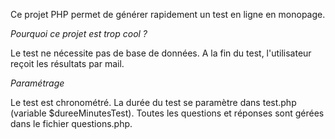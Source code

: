 Ce projet PHP permet de générer rapidement un test en ligne en monopage.

*Pourquoi ce projet est trop cool ?*

Le test ne nécessite pas de base de données.
A la fin du test, l'utilisateur reçoit les résultats par mail.

*Paramétrage*

Le test est chronométré. La durée du test se paramètre dans test.php (variable $dureeMinutesTest).
Toutes les questions et réponses sont gérées dans le fichier questions.php.
